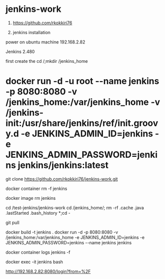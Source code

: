 # jenkins-work

1. https://github.com/rkokkiri76

2. jenkins installation

power on ubuntu machine 192.168.2.82



Jenkins 2.480

first create the 
cd /;mkdir /jenkins_home



# docker run -d -u root  --name jenkins -p 8080:8080  -v /jenkins_home:/var/jenkins_home -v /jenkins-init:/usr/share/jenkins/ref/init.groovy.d -e JENKINS_ADMIN_ID=jenkins -e JENKINS_ADMIN_PASSWORD=jenkins jenkins/jenkins:latest


git clone https://github.com/rkokkiri76/jenkins-work.git


docker container rm -f jenkins

docker image rm jenkins


cd /test-jenkins/jenkins-work
cd  /jenkins_home/; rm -rf .cache .java .lastStarted .bash_history *;cd -

git pull

docker build -t jenkins .
docker run -d -p 8080:8080 -v /jenkins_home:/var/jenkins_home  -e JENKINS_ADMIN_ID=jenkins -e JENKINS_ADMIN_PASSWORD=jenkins --name jenkins jenkins



docker  container logs jenkins -f

docker exec -it jenkins bash

http://192.168.2.82:8080/login?from=%2F

